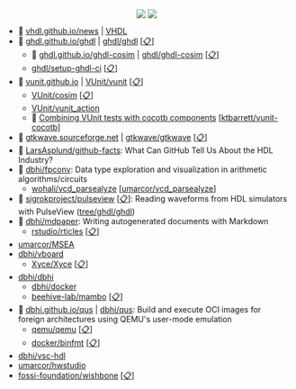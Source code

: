 <p align="center">
  <img align="center" src="https://github-readme-stats.vercel.app/api?username=umarcor&show_icons=true&title_color=63cda9&icon_color=63cda9"/>
  <img align="center" src="https://github-readme-stats.vercel.app/api/top-langs/?username=umarcor&layout=compact&title_color=63cda9"/>
</p>

- 📰 [vhdl.github.io/news](https://vhdl.github.io/news/) | [VHDL](https://github.com/VHDL)
- 📔 [ghdl.github.io/ghdl](https://ghdl.github.io/ghdl) | [ghdl/ghdl](https://github.com/ghdl/ghdl) [[📋](https://github.com/umarcor/ghdl)]
  - 📔 [ghdl.github.io/ghdl-cosim](https://ghdl.github.io/ghdl-cosim) | [ghdl/ghdl-cosim](https://github.com/ghdl/ghdl-cosim) [[📋](https://github.com/umarcor/ghdl-cosim)]
  - [ghdl/setup-ghdl-ci](https://github.com/ghdl/setup-ghdl-ci) [[📋](https://github.com/umarcor/setup-ghdl-ci)]
- 📔 [vunit.github.io](https://vunit.github.io) | [VUnit/vunit](https://github.com/VUnit/vunit) [[📋](https://github.com/dbhi/vunit)]
  - [VUnit/cosim](https://github.com/VUnit/cosim) [[📋](https://github.com/umarcor/vunit-cosim)]
  - [VUnit/vunit_action](https://github.com/VUnit/vunit_action)
  - 📓 [Combining VUnit tests with cocotb components](https://github.com/umarcor/vunit-cocotb) [[ktbarrett/vunit-cocotb](https://github.com/ktbarrett/vunit-cocotb)]
- 📔 [gtkwave.sourceforge.net](http://gtkwave.sourceforge.net/) | [gtkwave/gtkwave](https://github.com/gtkwave/gtkwave) [[📋](https://github.com/umarcor/gtkwave)]
- 📃 [LarsAsplund/github-facts](https://github.com/LarsAsplund/github-facts): What Can GitHub Tell Us About the HDL Industry?
- 📓 [dbhi/fpconv](https://github.com/dbhi/fpconv): Data type exploration and visualization in arithmetic algorithms/circuits
  - [wohali/vcd_parsealyze](https://github.com/wohali/vcd_parsealyze) [[umarcor/vcd_parsealyze](https://github.com/umarcor/vcd_parsealyze)]
- 📓 [sigrokproject/pulseview](https://github.com/sigrokproject/pulseview) [[📋](https://github.com/umarcor/pulseview)]: Reading waveforms from HDL simulators with PulseView ([tree/ghdl/ghdl](https://github.com/umarcor/pulseview/tree/ghdl/ghdl))
- 📓 [dbhi/mdpaper](https://github.com/dbhi/mdpaper): Writing autogenerated documents with Markdown
  - [rstudio/rticles](https://github.com/rstudio/rticles) [[📋](https://github.com/umarcor/rticles)]
- [umarcor/MSEA](https://github.com/umarcor/MSEA)
- [dbhi/vboard](https://github.com/dbhi/vboard)
  - [Xyce/Xyce](https://github.com/Xyce/Xyce) [[📋](https://github.com/umarcor/Xyce)]
- [dbhi/dbhi](https://github.com/dbhi/dbhi)
  - [dbhi/docker](https://github.com/dbhi/docker)
  - [beehive-lab/mambo](https://github.com/beehive-lab/mambo) [[📋](https://github.com/umarcor/mambo)]
- 📓 [dbhi.github.io/qus](https://dbhi.github.io/qus/) | [dbhi/qus](https://github.com/dbhi/qus): Build and execute OCI images for foreign architectures using QEMU's user-mode emulation
  - [qemu/qemu](https://github.com/qemu/qemu) [[📋](https://github.com/umarcor/qemu)]
  - [docker/binfmt](https://github.com/docker/binfmt) [[📋](https://github.com/umarcor/binfmt)]
- [dbhi/vsc-hdl](https://github.com/dbhi/vsc-hdl)
- [umarcor/hwstudio](https://github.com/umarcor/hwstudio)
- [fossi-foundation/wishbone](https://github.com/fossi-foundation/wishbone) [[📋](https://github.com/umarcor/wishbone)]

<!--
### Hi there 👋

**umarcor/umarcor** is a ✨ _special_ ✨ repository because its `README.md` (this file) appears on your GitHub profile.

Here are some ideas to get you started:

- 🔭 I’m currently working on ...
- 🌱 I’m currently learning ...
- 👯 I’m looking to collaborate on ...
- 🤔 I’m looking for help with ...
- 💬 Ask me about ...
- 📫 How to reach me: ...
- 😄 Pronouns: ...
- ⚡ Fun fact: ...
-->
